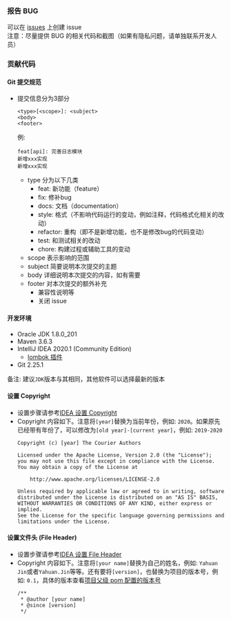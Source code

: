 ### 报告 BUG
可以在 [issues](https://github.com/jinyahuan/courier/issues) 上创建 issue    
注意：尽量提供 BUG 的相关代码和截图（如果有隐私问题，请单独联系开发人员） 

### 贡献代码

#### Git 提交规范
* 提交信息分为3部分
  ```
  <type>[<scope>]: <subject>
  <body>
  <footer>
  ```
  例:
  ```
  feat[api]: 完善日志模块
  新增xxx实现
  新增xxx实现
  ```
  * type 分为以下几类
    * feat: 新功能（feature）
    * fix: 修补bug
    * docs: 文档（documentation）
    * style: 格式（不影响代码运行的变动，例如注释，代码格式化相关的改动）
    * refactor: 重构（即不是新增功能，也不是修改bug的代码变动）
    * test: 和测试相关的改动
    * chore: 构建过程或辅助工具的变动
  * scope 表示影响的范围
  * subject 简要说明本次提交的主题
  * body 详细说明本次提交的内容，如有需要
  * footer 对本次提交的额外补充
    * 兼容性说明等
    * 关闭 issue

#### 开发环境
* Oracle JDK 1.8.0_201
* Maven 3.6.3
* IntelliJ IDEA 2020.1 (Community Edition)
  * [lombok 插件][idea_plugin_lombok_uri]
* Git 2.25.1

备注: 建议```JDK```版本与其相同，其他软件可以选择最新的版本

#### 设置 Copyright
* 设置步骤请参考[IDEA 设置 Copyright][how_to_set_copyright_uri]
* Copyright 内容如下。注意将```[year]```替换为当前年份，例如: ```2020```。如果原先已经带有年份了，可以修改为```[old year]-[current year]```，例如: ```2019-2020```
  ```
  Copyright (c) [year] The Courier Authors
  
  Licensed under the Apache License, Version 2.0 (the "License");
  you may not use this file except in compliance with the License.
  You may obtain a copy of the License at
  
      http://www.apache.org/licenses/LICENSE-2.0
  
  Unless required by applicable law or agreed to in writing, software
  distributed under the License is distributed on an "AS IS" BASIS,
  WITHOUT WARRANTIES OR CONDITIONS OF ANY KIND, either express or implied.
  See the License for the specific language governing permissions and
  limitations under the License.
  ```

#### 设置文件头 (File Header)
* 设置步骤请参考[IDEA 设置 File Header][how_to_set_file_header_uri]
* Copyright 内容如下。注意将```[your name]```替换为自己的姓名，例如: ```Yahuan Jin```或者```Yahuan.Jin```等等。还有要将```[version]```，也替换为项目的版本号，例如: ```0.1```，具体的版本查看[项目父级 pom 配置的版本号][project_pom_uri]
  ```
  /**
   * @author [your name]
   * @since [version]
   */
  ```

[how_to_set_copyright_uri]: https://github.com/jinyahuan/effective-notebook/blob/master/ide/idea/ide_idea_config.md#%E8%AE%BE%E7%BD%AE%E6%96%87%E4%BB%B6%E7%9A%84-copyright
[how_to_set_file_header_uri]: https://github.com/jinyahuan/effective-notebook/blob/master/ide/idea/ide_idea_config.md#%E8%AE%BE%E7%BD%AE%E4%BB%A3%E7%A0%81%E6%96%87%E4%BB%B6%E7%9A%84%E6%96%87%E4%BB%B6%E5%A4%B4%E6%B3%A8%E9%87%8A
[idea_plugin_lombok_uri]: https://github.com/jinyahuan/effective-notebook/blob/master/ide/idea/ide_idea_plugin.md#lombok
[project_pom_uri]: ./pom.xml
